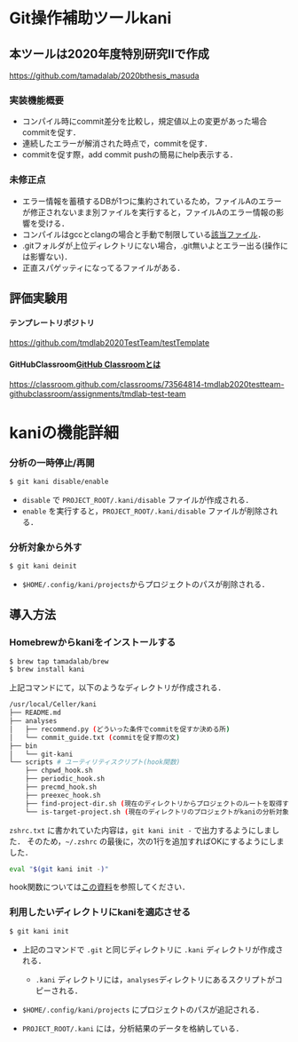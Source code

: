 # Git操作補助ツールkani
## 本ツールは2020年度特別研究IIで作成
https://github.com/tamadalab/2020bthesis_masuda
### 実装機能概要
- コンパイル時にcommit差分を比較し，規定値以上の変更があった場合commitを促す．
- 連続したエラーが解消された時点で，commitを促す．
- commitを促す際，add commit pushの簡易にhelp表示する．

### 未修正点
- エラー情報を蓄積するDBが1つに集約されているため，ファイルAのエラーが修正されないまま別ファイルを実行すると，ファイルAのエラー情報の影響を受ける．
- コンパイルはgccとclangの場合と手動で制限している[該当ファイル](https://github.com/tamadalab/kani/blob/master/scripts/precmd_hook.sh)．
- .gitフォルダが上位ディレクトリにない場合，.git無いよとエラー出る(操作には影響ない)．
- 正直スパゲッティになってるファイルがある．



## 評価実験用
#### テンプレートリポジトリ
https://github.com/tmdlab2020TestTeam/testTemplate
#### GitHubClassroom[GitHub Classroomとは](http://takehiroman.hatenablog.com/entry/2016/03/31/135736)
https://classroom.github.com/classrooms/73564814-tmdlab2020testteam-githubclassroom/assignments/tmdlab-test-team


# kaniの機能詳細
### 分析の一時停止/再開

```sh
$ git kani disable/enable
```

* `disable` で `PROJECT_ROOT/.kani/disable` ファイルが作成される．
* `enable` を実行すると，`PROJECT_ROOT/.kani/disable` ファイルが削除される．

### 分析対象から外す

```sh
$ git kani deinit
```

* `$HOME/.config/kani/projects`からプロジェクトのパスが削除される．


## 導入方法
### Homebrewからkaniをインストールする
```sh
$ brew tap tamadalab/brew
$ brew install kani
```

上記コマンドにて，以下のようなディレクトリが作成される．

```sh
/usr/local/Celler/kani
├── README.md
├── analyses
│   ├── recommend.py (どういった条件でcommitを促すか決める所)
│   └── commit_guide.txt (commitを促す際の文)
├── bin
│   └── git-kani
└── scripts # ユーティリティスクリプト(hook関数)
    ├── chpwd_hook.sh
    ├── periodic_hook.sh
    ├── precmd_hook.sh
    ├── preexec_hook.sh
    ├── find-project-dir.sh (現在のディレクトリからプロジェクトのルートを取得するスクリプト)
    └── is-target-project.sh (現在のディレクトリのプロジェクトがkaniの分析対象かどうかを判定するスクリプト)
```

`zshrc.txt` に書かれていた内容は，`git kani init -` で出力するようにしました．
そのため，`~/.zshrc` の最後に，次の1行を追加すればOKにするようにしました．

```sh
eval "$(git kani init -)"
```

hook関数については[この資料](https://qiita.com/mollifier/items/558712f1a93ee07e22e2)を参照してください．

### 利用したいディレクトリにkaniを適応させる

```sh
$ git kani init
```

* 上記のコマンドで `.git` と同じディレクトリに `.kani` ディレクトリが作成される．
    * `.kani` ディレクトリには，`analyses`ディレクトリにあるスクリプトがコピーされる．
* `$HOME/.config/kani/projects` にプロジェクトのパスが追記される．

* `PROJECT_ROOT/.kani` には，分析結果のデータを格納している．

